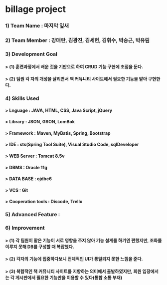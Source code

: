 # billage project

### 1) Team Name : 마지막 잎새

### 2) Team Member : 강매란, 김광진, 김세헌, 김휘수, 박승근, 박유림

### 3) Development Goal
#### > (1) 훈련과정에서 배운 것을 기반으로 하여 CRUD 기능 구현에 초점을 둔다.
#### > (2) 팀원 각 자의 개성을 살리면서 책 커뮤니티 사이트에서 필요한 기능을 맡아 구현한다.

### 4) Skills Used
#### > Lnguage : JAVA, HTML, CSS, Java Script, jQuery
#### > Library : JSON, GSON, LomBok
#### > Framework : Maven, MyBatis, Spring, Bootstrap
#### > IDE : sts(Spring Tool Suite), Visual Studio Code, sqlDeveloper
#### > WEB Server : Tomcat 8.5v
#### > DBMS : Oracle 11g
#### > DATA BASE : ojdbc6
#### > VCS : Git
#### > Cooperation tools : Discode, Trello

### 5) Advanced Feature : 

### 6) Improvement
#### > (1) 각 팀원이 맡은 기능이 서로 영향을 주지 않아 기능 설계를 하기엔 편했지만, 조화를 이루지 못해 DB를 구성할 때 복잡했다.
#### > (2) 각자의 기능에 집중하다보니 전체적인 UI가 통일되지 못한 느낌을 준다. 
#### > (3) 복합적인 책 커뮤니티 사이트를 지향하는 의미에서 출발하였지만, 회원 입장에서는 각 게시판에서 필요한 기능만을 이용할 수 있다(통합 소통 부재)
